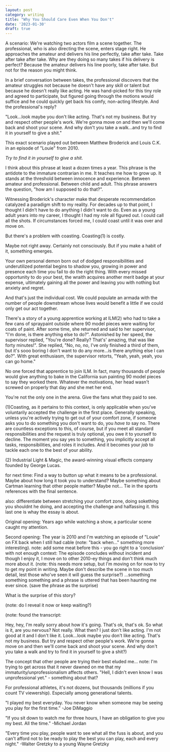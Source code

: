 ```yaml
---
layout: post
category: writing
title: "Why You Should Care Even When You Don't"
date: '2023-01-30'
draft: true
---
```


A scenario: We're watching two actors film a scene together. The professional, who is also directing the scene, enters stage right. He approaches the amateur and delivers his line perfectly, take after take. Take after take after take. Why are they doing so many takes if his delivery is perfect? Because the amateur delivers his line poorly, take after take. But not for the reason you might think.

In a brief conversation between takes, the professional discovers that the amateur struggles not because he doesn't have any skill or talent but because he doesn't really like acting. He was hand-picked for this tiny role and agreed to participate, but figured going through the motions would suffice and he could quickly get back his comfy, non-acting lifestyle. And the professional's reply?

"Look...look maybe you don't like acting. That's not my business. But try and respect other people's work. We're gonna move on and then we'll come back and shoot your scene. And why don't you take a walk...and try to find it in yourself to give a shit."

This exact scenario played out between Matthew Broderick and Louis C.K. in an episode of "Louie" from 2010. 

_Try to find it in yourself to give a shit._

I think about this phrase at least a dozen times a year. This phrase is the antidote to the immature contrarian in me. It teaches me how to grow up. It stands at the threshold between innocence and experience. Between amateur and professional. Between child and adult. This phrase answers the question, "how am I supposed to do that?".

Witnessing Broderick's character make that desperate recommendation catalyzed a paradigm shift to my reality. For decades up to that point, I thought I didn't have to do anything I didn't want to do. Even as a young adult years into my career, I thought I had my role all figured out. I could call all the shots. If circumstances forced me, I could coast until it was over and move on.

But there's a problem with coasting. Coasting(1) is costly.

Maybe not right away. Certainly not consciously. But if you make a habit of it, something emerges.

Your own personal demon born out of dodged responsibilities and underutilized potential begins to shadow you, growing in power and presence each time you fail to do the right thing. With every missed opportunity to do your best, the wraith acquires another merit badge at your expense, ultimately gaining all the power and leaving you with nothing but anxiety and regret.

And that's just the individual cost. We could populate an armada with the number of people downstream whose lives would benefit a little if we could only get our act together.

There's a story of a young apprentice working at ILM(2) who had to take a few cans of spraypaint outside where 90 model pieces were waiting for coats of paint. After some time, she returned and said to her supervisor, "I'm done, is there anything else to do?". Astonished by her speed, the supervisor replied, "You're done? Really? That's' amazing, that was like forty minutes!". She replied, "No, no, no, I've only finished a third of them, but it's sooo boring I don't want to do any more...is there anything else I can do?". With great enthusiasm, the supervisor retorts, "Yeah, yeah, yeah, you can go home."

No one forced that apprentice to join ILM. In fact, many thousands of people would give anything to bake in the California sun painting 90 model pieces to say they worked there. Whatever the motivations, her head wasn't screwed on properly that day and she met her end.

You're not the only one in the arena. Give the fans what they paid to see.

(1)Coasting, as it pertains to this context, is only applicable when you've voluntarily accepted the challenge in the first place. Generally speaking, unless you're actively trying to get out of your comfort zone, if someone asks you to do something you don't want to do, you _have to_ say no. There are countless exceptions to this, of course, but if you meet all standard responsibilities and the request is truly optional, you owe it to yourself to decline. The moment you say yes to something, you implicitly accept all tasks, responsibilities, and roles it includes. And it becomes your _job_ to tackle each one to the best of your ability.

(2) Industrial Light & Magic, the award-winning visual effects company founded by George Lucas.





for next time: Find a way to button up what it means to be a professional. Maybe about how long it took you to understand? Maybe something about Cartman learning that other people matter? Maybe not... Tie in the sports references with the final sentence.

also: differentiate between stretching your comfort zone, doing sokething you shouldnt he doing, and accepting the challenge and halfassing it. this last one is whay the essay is about. 


Original opening: 
Years ago while watching a show, a particular scene caught my attention. 

Second opening:
The year is 2010 and I'm watching an episode of "Louie" on FX back when I still had cable (note: "back when..." something more interesting). note: add some meat before this - you go right to a 'conclusion' with not enough context: The episode concludes without incident and though I enjoy it, I move on to other 2010-ey things and don't think much more about it. (note: this needs more setup, but I'm moving on for now to try to get my point in writing. Maybe don't describe the scene in too much detail, lest those who've seen it will guess the surprise?) ...something something something and a phrase is uttered that has been haunting me ever since. (save the phrase as the surprise) 


What is the surprise of this story?

(note: do I reveal it now or keep waiting?)

(note: found the transcript:

Hey, hey, I'm really sorry about how it's going.
That's ok, that's ok. So what is it, are you nervous?
Not really.
What then?
I just don't like acting. I'm not good at it and I don't like it.
Look...look maybe you don't like acting. That's not my business. But try and respect other people's work. We're gonna move on and then we'll come back and shoot your scene. And why don't you take a walk and try to find it in yourself to give a shit?)


The concept that other people are trying their best eluded me... note: I'm trying to get across that it never dawned on me that my immaturity/unprofessionalism affects others. "Hell, I didn't even know I was unprofessional yet." - something about that?


For professional athletes, it's not dozens, but thousands (millions if you count TV viewership). Especially among generational talents.

"I played my best everyday. You never know when someone may be seeing you play for the first time.” -Joe DiMaggio

"If you sit down to watch me for three hours, I have an obligation to give you my best. All the time." -Michael Jordan

"Every time you play, people want to see what all the fuss is about, and you can't afford not to be ready to play the best you can play, each and every night." -Walter Gretzky to a young Wayne Gretzky
